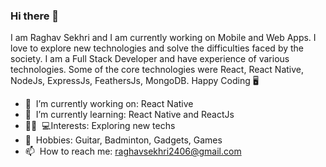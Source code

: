 ### Hi there 👋

I am Raghav Sekhri and I am currently working on Mobile and Web Apps. I love to explore new technologies and solve the difficulties faced by the society. I am a Full Stack Developer and have experience of various technologies. Some of the core technologies were React, React Native, NodeJs, ExpressJs, FeathersJs, MongoDB.
Happy Coding 🖥

- 🔭&nbsp;&nbsp;I’m currently working on: React Native
- 🌱&nbsp;&nbsp;I’m currently learning: React Native and ReactJs
- 🧑🏻‍&nbsp;&nbsp;💻Interests: Exploring new techs
- 🎒&nbsp;&nbsp;Hobbies: Guitar, Badminton, Gadgets, Games
- 📫&nbsp;&nbsp;How to reach me: raghavsekhri2406@gmail.com
